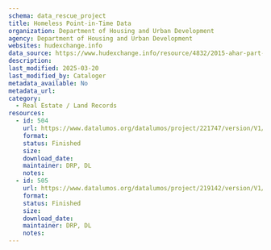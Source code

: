 ```yaml
---
schema: data_rescue_project 
title: Homeless Point-in-Time Data
organization: Department of Housing and Urban Development
agency: Department of Housing and Urban Development
websites: hudexchange.info
data_source: https://www.hudexchange.info/resource/4832/2015-ahar-part-1-pit-estimates-of-homelessness/
description: 
last_modified: 2025-03-20
last_modified_by: Cataloger
metadata_available: No
metadata_url: 
category:
  - Real Estate / Land Records
resources:
  - id: 504
    url: https://www.datalumos.org/datalumos/project/221747/version/V1/view
    format: 
    status: Finished
    size: 
    download_date: 
    maintainer: DRP, DL
    notes: 
  - id: 505
    url: https://www.datalumos.org/datalumos/project/219142/version/V1/view
    format: 
    status: Finished
    size: 
    download_date: 
    maintainer: DRP, DL
    notes: 
---
```

